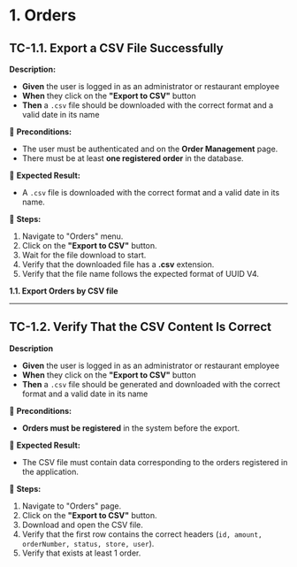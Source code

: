 # 1. Orders

## TC-1.1. Export a CSV File Successfully

**Description:**

- **Given** the user is logged in as an administrator or restaurant employee
- **When** they click on the **"Export to CSV"** button
- **Then** a `.csv` file should be downloaded with the correct format and a valid date in its name

📌 **Preconditions:**

- The user must be authenticated and on the **Order Management** page.
- There must be at least **one registered order** in the database.

📌 **Expected Result:**

- A `.csv` file is downloaded with the correct format and a valid date in its name.

📌 **Steps:**

1. Navigate to "Orders" menu.
2. Click on the **"Export to CSV"** button.
3. Wait for the file download to start.
4. Verify that the downloaded file has a **.csv** extension.
5. Verify that the file name follows the expected format of UUID V4.

**1.1. Export Orders by CSV file**

---

## TC-1.2. Verify That the CSV Content Is Correct

**Description**

- **Given** the user is logged in as an administrator or restaurant employee
- **When** they click on the **"Export to CSV"** button
- **Then** a `.csv` file should be generated and downloaded with the correct format and a valid date in its name

📌 **Preconditions:**

- **Orders must be registered** in the system before the export.

📌 **Expected Result:**

- The CSV file must contain data corresponding to the orders registered in the application.

📌 **Steps:**

1. Navigate to "Orders" page.
2. Click on the **"Export to CSV"** button.
3. Download and open the CSV file.
4. Verify that the first row contains the correct headers (`id, amount, orderNumber, status, store, user`).
5. Verify that exists at least 1 order.
